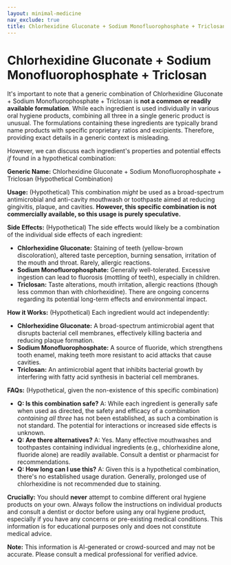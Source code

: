 ```yaml
---
layout: minimal-medicine
nav_exclude: true
title: Chlorhexidine Gluconate + Sodium Monofluorophosphate + Triclosan
---
```


# Chlorhexidine Gluconate + Sodium Monofluorophosphate + Triclosan

It's important to note that a generic combination of Chlorhexidine Gluconate + Sodium Monofluorophosphate + Triclosan is **not a common or readily available formulation**.  While each ingredient is used individually in various oral hygiene products, combining all three in a single generic product is unusual.  The formulations containing these ingredients are typically brand name products with specific proprietary ratios and excipients. Therefore, providing exact details in a generic context is misleading.

However, we can discuss each ingredient's properties and potential effects *if* found in a hypothetical combination:

**Generic Name:**  Chlorhexidine Gluconate + Sodium Monofluorophosphate + Triclosan (Hypothetical Combination)

**Usage:** (Hypothetical)  This combination *might* be used as a broad-spectrum antimicrobial and anti-cavity mouthwash or toothpaste aimed at reducing gingivitis, plaque, and cavities.  **However, this specific combination is not commercially available, so this usage is purely speculative.**

**Side Effects:** (Hypothetical) The side effects would likely be a combination of the individual side effects of each ingredient:

* **Chlorhexidine Gluconate:** Staining of teeth (yellow-brown discoloration), altered taste perception, burning sensation, irritation of the mouth and throat.  Rarely, allergic reactions.
* **Sodium Monofluorophosphate:**  Generally well-tolerated.  Excessive ingestion can lead to fluorosis (mottling of teeth), especially in children.
* **Triclosan:**  Taste alterations, mouth irritation, allergic reactions (though less common than with chlorhexidine).  There are ongoing concerns regarding its potential long-term effects and environmental impact.


**How it Works:** (Hypothetical) Each ingredient would act independently:

* **Chlorhexidine Gluconate:** A broad-spectrum antimicrobial agent that disrupts bacterial cell membranes, effectively killing bacteria and reducing plaque formation.
* **Sodium Monofluorophosphate:** A source of fluoride, which strengthens tooth enamel, making teeth more resistant to acid attacks that cause cavities.
* **Triclosan:** An antimicrobial agent that inhibits bacterial growth by interfering with fatty acid synthesis in bacterial cell membranes.

**FAQs:** (Hypothetical, given the non-existence of this specific combination)

* **Q: Is this combination safe?**  A:  While each ingredient is generally safe when used as directed, the safety and efficacy of a combination *containing all three* has not been established, as such a combination is not standard.  The potential for interactions or increased side effects is unknown.
* **Q: Are there alternatives?** A:  Yes.  Many effective mouthwashes and toothpastes containing individual ingredients (e.g., chlorhexidine alone, fluoride alone) are readily available.  Consult a dentist or pharmacist for recommendations.
* **Q: How long can I use this?** A:  Given this is a hypothetical combination, there's no established usage duration.  Generally, prolonged use of chlorhexidine is not recommended due to staining.

**Crucially:**  You should **never** attempt to combine different oral hygiene products on your own.  Always follow the instructions on individual products and consult a dentist or doctor before using any oral hygiene product, especially if you have any concerns or pre-existing medical conditions.  This information is for educational purposes only and does not constitute medical advice.


**Note:** This information is AI-generated or crowd-sourced and may not be accurate. Please consult a medical professional for verified advice.